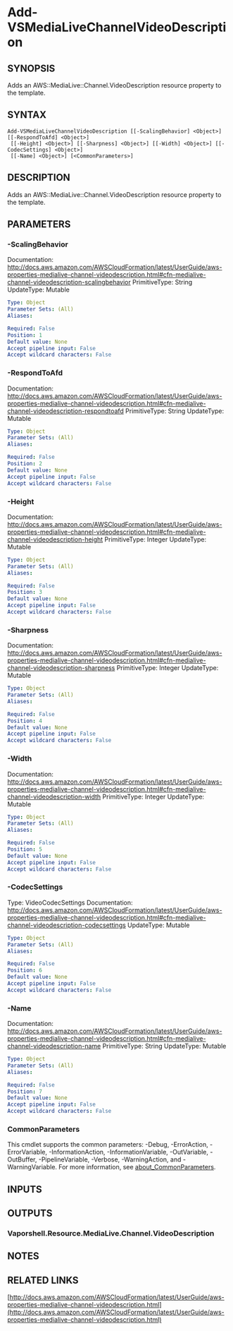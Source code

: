 # Add-VSMediaLiveChannelVideoDescription

## SYNOPSIS
Adds an AWS::MediaLive::Channel.VideoDescription resource property to the template.

## SYNTAX

```
Add-VSMediaLiveChannelVideoDescription [[-ScalingBehavior] <Object>] [[-RespondToAfd] <Object>]
 [[-Height] <Object>] [[-Sharpness] <Object>] [[-Width] <Object>] [[-CodecSettings] <Object>]
 [[-Name] <Object>] [<CommonParameters>]
```

## DESCRIPTION
Adds an AWS::MediaLive::Channel.VideoDescription resource property to the template.

## PARAMETERS

### -ScalingBehavior
Documentation: http://docs.aws.amazon.com/AWSCloudFormation/latest/UserGuide/aws-properties-medialive-channel-videodescription.html#cfn-medialive-channel-videodescription-scalingbehavior
PrimitiveType: String
UpdateType: Mutable

```yaml
Type: Object
Parameter Sets: (All)
Aliases:

Required: False
Position: 1
Default value: None
Accept pipeline input: False
Accept wildcard characters: False
```

### -RespondToAfd
Documentation: http://docs.aws.amazon.com/AWSCloudFormation/latest/UserGuide/aws-properties-medialive-channel-videodescription.html#cfn-medialive-channel-videodescription-respondtoafd
PrimitiveType: String
UpdateType: Mutable

```yaml
Type: Object
Parameter Sets: (All)
Aliases:

Required: False
Position: 2
Default value: None
Accept pipeline input: False
Accept wildcard characters: False
```

### -Height
Documentation: http://docs.aws.amazon.com/AWSCloudFormation/latest/UserGuide/aws-properties-medialive-channel-videodescription.html#cfn-medialive-channel-videodescription-height
PrimitiveType: Integer
UpdateType: Mutable

```yaml
Type: Object
Parameter Sets: (All)
Aliases:

Required: False
Position: 3
Default value: None
Accept pipeline input: False
Accept wildcard characters: False
```

### -Sharpness
Documentation: http://docs.aws.amazon.com/AWSCloudFormation/latest/UserGuide/aws-properties-medialive-channel-videodescription.html#cfn-medialive-channel-videodescription-sharpness
PrimitiveType: Integer
UpdateType: Mutable

```yaml
Type: Object
Parameter Sets: (All)
Aliases:

Required: False
Position: 4
Default value: None
Accept pipeline input: False
Accept wildcard characters: False
```

### -Width
Documentation: http://docs.aws.amazon.com/AWSCloudFormation/latest/UserGuide/aws-properties-medialive-channel-videodescription.html#cfn-medialive-channel-videodescription-width
PrimitiveType: Integer
UpdateType: Mutable

```yaml
Type: Object
Parameter Sets: (All)
Aliases:

Required: False
Position: 5
Default value: None
Accept pipeline input: False
Accept wildcard characters: False
```

### -CodecSettings
Type: VideoCodecSettings
Documentation: http://docs.aws.amazon.com/AWSCloudFormation/latest/UserGuide/aws-properties-medialive-channel-videodescription.html#cfn-medialive-channel-videodescription-codecsettings
UpdateType: Mutable

```yaml
Type: Object
Parameter Sets: (All)
Aliases:

Required: False
Position: 6
Default value: None
Accept pipeline input: False
Accept wildcard characters: False
```

### -Name
Documentation: http://docs.aws.amazon.com/AWSCloudFormation/latest/UserGuide/aws-properties-medialive-channel-videodescription.html#cfn-medialive-channel-videodescription-name
PrimitiveType: String
UpdateType: Mutable

```yaml
Type: Object
Parameter Sets: (All)
Aliases:

Required: False
Position: 7
Default value: None
Accept pipeline input: False
Accept wildcard characters: False
```

### CommonParameters
This cmdlet supports the common parameters: -Debug, -ErrorAction, -ErrorVariable, -InformationAction, -InformationVariable, -OutVariable, -OutBuffer, -PipelineVariable, -Verbose, -WarningAction, and -WarningVariable. For more information, see [about_CommonParameters](http://go.microsoft.com/fwlink/?LinkID=113216).

## INPUTS

## OUTPUTS

### Vaporshell.Resource.MediaLive.Channel.VideoDescription
## NOTES

## RELATED LINKS

[http://docs.aws.amazon.com/AWSCloudFormation/latest/UserGuide/aws-properties-medialive-channel-videodescription.html](http://docs.aws.amazon.com/AWSCloudFormation/latest/UserGuide/aws-properties-medialive-channel-videodescription.html)

